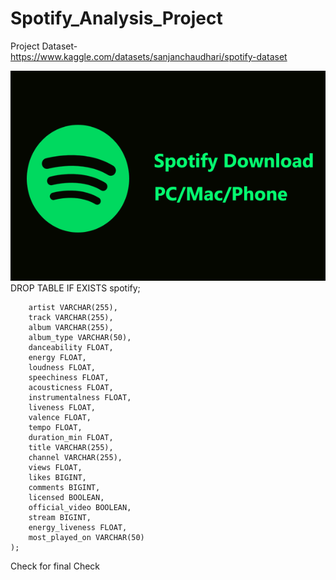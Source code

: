 # Spotify_Analysis_Project
Project Dataset- https://www.kaggle.com/datasets/sanjanchaudhari/spotify-dataset

![Alt text](https://github.com/Shekhar425/Spotify_Analysis_Project/blob/8967acc4a03dcac929f18b43f98817adb1e26b26/spotify_image.png)
 DROP TABLE IF EXISTS spotify;
 
``` CREATE TABLE spotify (
    artist VARCHAR(255),
    track VARCHAR(255),
    album VARCHAR(255),
    album_type VARCHAR(50),
    danceability FLOAT,
    energy FLOAT,
    loudness FLOAT,
    speechiness FLOAT,
    acousticness FLOAT,
    instrumentalness FLOAT,
    liveness FLOAT,
    valence FLOAT,
    tempo FLOAT,
    duration_min FLOAT,
    title VARCHAR(255),
    channel VARCHAR(255),
    views FLOAT,
    likes BIGINT,
    comments BIGINT,
    licensed BOOLEAN,
    official_video BOOLEAN,
    stream BIGINT,
    energy_liveness FLOAT,
    most_played_on VARCHAR(50)
);
```

Check for final Check
